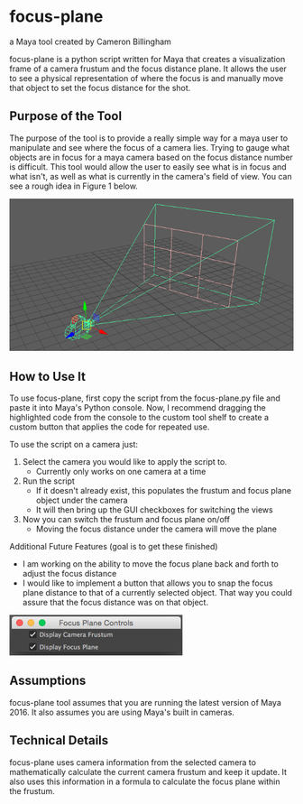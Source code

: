# focus-plane
a Maya tool created by Cameron Billingham

focus-plane is a python script written for Maya that creates a visualization frame of a camera frustum and the focus distance plane. It allows the user to see a physical representation of where the focus is and manually move that object to set the focus distance for the shot.

## Purpose of the Tool
The purpose of the tool is to provide a really simple way for a maya user to manipulate and see where the focus of a camera lies. Trying to gauge what objects are in focus for a maya camera based on the focus distance number is difficult. This tool would allow the user to easily see what is in focus and what isn't, as well as what is currently in the camera's field of view. You can see a rough idea in Figure 1 below.

![focus-plane-in-action](./images/focus-plane.png "figure 1: focus-plane in action")

## How to Use It
To use focus-plane, first copy the script from the focus-plane.py file and paste it into Maya's Python console. Now, I recommend dragging the highlighted code from the console to the custom tool shelf to create a custom button that applies the code for repeated use. 

To use the script on a camera just:

1. Select the camera you would like to apply the script to.
    * Currently only works on one camera at a time
3. Run the script
    * If it doesn't already exist, this populates the frustum and focus plane object under the camera
    * It will then bring up the GUI checkboxes for switching the views
4. Now you can switch the frustum and focus plane on/off
    * Moving the focus distance under the camera will move the plane

Additional Future Features (goal is to get these finished)

* I am working on the ability to move the focus plane back and forth to adjust the focus distance
* I would like to implement a button that allows you to snap the focus plane distance to that of a currently selected object. That way you could assure that the focus distance was on that object. 


![focus-plane-window](./images/focus-plane-window.png "figure 2: focus plane window")

## Assumptions
focus-plane tool assumes that you are running the latest version of Maya 2016. It also assumes you are using Maya's built in cameras.

## Technical Details
focus-plane uses camera information from the selected camera to mathematically calculate the current camera frustum and keep it update. It also uses this information in a formula to calculate the focus plane within the frustum.

